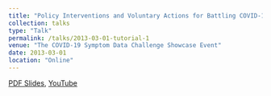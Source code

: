 ```yaml
---
title: "Policy Interventions and Voluntary Actions for Battling COVID-19."
collection: talks
type: "Talk"
permalink: /talks/2013-03-01-tutorial-1
venue: "The COVID-19 Symptom Data Challenge Showcase Event"
date: 2013-03-01
location: "Online"
---
```


[PDF Slides](https://artvolgin.github.io/files/covid_facebook_showcase.pdf), [YouTube](https://www.youtube.com/watch?v=_dUgdFwCisw)
